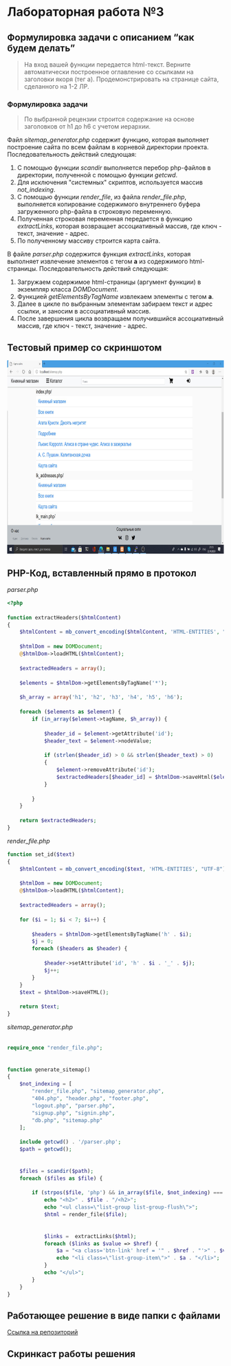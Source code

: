 # Лабораторная работа №3

## Формулировка задачи с описанием “как будем делать”

> На вход вашей функции передается html-текст. Верните автоматически построенное оглавление со ссылками на заголовки якоря (тег a). Продемонстрировать на странице сайта, сделанного  на 1-2 ЛР.

### Формулировка задачи

> По выбранной рецензии строится содержание на основе заголовков от h1 до h6 с учетом иерархии.

Файл *sitemap_generator.php* содержит функцию, которая выполняет построение сайта по всем файлам в корневой директории проекта. Последовательность действий следующая:

1. С помощью функции *scandir* выполняется перебор php-файлов в директории, полученной с помощью функции *getcwd*.
2. Для исключения "системных" скриптов, используется массив *not_indexing*.
3. С помощью функции *render_file*, из файла *render_file.php*, выполняется копирование содержимого внутреннего буфера загруженного php-файла в строковую переменную.
4. Полученная строковая переменная передается в функцию *extractLinks*, которая возвращает ассоциативный массив, где ключ - текст, значение - адрес.
5. По полученному массиву строится карта сайта.

В файле *parser.php* содержится функция *extractLinks*, которая выполняет извлечение элементов с тегом **а** из содержимого html-страницы. Последовательность действий следующая:

1. Загружаем содержимое html-страницы (аргумент функции) в экземпляр класса *DOMDocument*.
2. Функцией *getElementsByTagName* извлекаем элементы с тегом **а**.
3. Далее в цикле по выбранным элементам забираем текст и адрес ссылки, и заносим в ассоциативный массив.
4. После завершения цикла возвращаем получившийся ассоциативный массив, где ключ - текст, значение - адрес.

## Тестовый пример со скриншотом

<img  src = "img/lab3/1.png" width="800" height="450">

## PHP-Код, вставленный прямо в протокол

*parser.php*

```php
<?php

function extractHeaders($htmlContent)
{
    $htmlContent = mb_convert_encoding($htmlContent, 'HTML-ENTITIES', "UTF-8");

    $htmlDom = new DOMDocument;
    @$htmlDom->loadHTML($htmlContent);

    $extractedHeaders = array();

    $elements = $htmlDom->getElementsByTagName('*');

    $h_array = array('h1', 'h2', 'h3', 'h4', 'h5', 'h6');

    foreach ($elements as $element) {
        if (in_array($element->tagName, $h_array)) {

            $header_id = $element->getAttribute('id');
            $header_text = $element->nodeValue;

            if (strlen($header_id) > 0 && strlen($header_text) > 0)
            {
                $element->removeAttribute('id');
                $extractedHeaders[$header_id] = $htmlDom->saveHtml($element);
            }
                
        }
    }

    return $extractedHeaders;
}


```

*render_file.php*

```php
function set_id($text)
{
    $htmlContent = mb_convert_encoding($text, 'HTML-ENTITIES', "UTF-8");

    $htmlDom = new DOMDocument;
    @$htmlDom->loadHTML($htmlContent);

    $extractedHeaders = array();

    for ($i = 1; $i < 7; $i++) {

        $headers = $htmlDom->getElementsByTagName('h' . $i);
        $j = 0;
        foreach ($headers as $header) {

            $header->setAttribute('id', 'h' . $i . '_' . $j);
            $j++;
        }
    }
    $text = $htmlDom->saveHTML();

    return $text;
}
```

*sitemap_generator.php*

```php

require_once "render_file.php";


function generate_sitemap()
{
    $not_indexing = [
        "render_file.php", "sitemap_generator.php",
        "404.php", "header.php", "footer.php",
        "logout.php", "parser.php",
        "signup.php", "signin.php",
        "db.php", "sitemap.php"
    ];

    include getcwd() . '/parser.php';
    $path = getcwd();


    $files = scandir($path);
    foreach ($files as $file) {

        if (strpos($file, 'php') && in_array($file, $not_indexing) === false) {
            echo "<h2>" . $file . "/<h2>";
            echo "<ul class=\"list-group list-group-flush\">";
            $html = render_file($file);


            $links =  extractLinks($html);
            foreach ($links as $value => $href) {
                $a = "<a class='btn-link' href = '" . $href . "'>" . $value . "</a>";
                echo "<li class=\"list-group-item\">" . $a . "</li>";
            }
            echo "</ul>";
        }
    }
}

```
## Работающее решение в виде папки с файлами

[Ссылка на репозиторий](https://github.com/book-e-shop/book-e-shop)

## Скринкаст работы решения

<!-- <video autoplay muted  loop width="800" height="450" src = "videos/lab3/1.mp4"></video>
